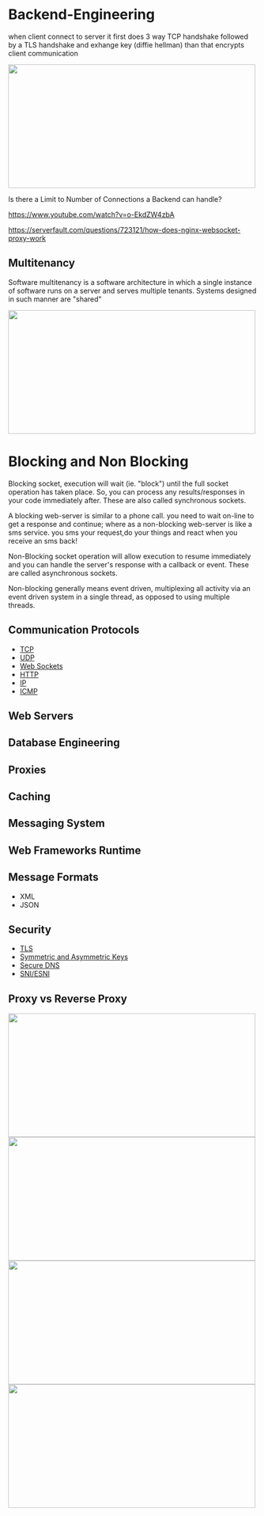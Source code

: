 # Backend-Engineering

when client connect to server it first does 3 way TCP handshake followed by a TLS handshake and exhange key (diffie hellman) than that encrypts client communication

<img src="https://user-images.githubusercontent.com/7610065/158075395-4c413f96-3a34-43fb-bb38-8d2d7c29722d.png" width="500" height="250">

Is there a Limit to Number of Connections a Backend can handle?

https://www.youtube.com/watch?v=o-EkdZW4zbA

https://serverfault.com/questions/723121/how-does-nginx-websocket-proxy-work

## Multitenancy

Software multitenancy is a software architecture in which a single instance of software runs on a server and serves multiple tenants. Systems designed in such manner are "shared"

<img src="https://user-images.githubusercontent.com/7610065/159543956-c24f7968-5e48-4f89-b99f-b613281335f0.png" width="500" height="250">

# Blocking and Non Blocking

Blocking socket, execution will wait (ie. "block") until the full socket operation has taken place. So, you can process any results/responses in your code immediately after. These are also called synchronous sockets.

A blocking web-server is similar to a phone call. you need to wait on-line to get a response and continue; where as a non-blocking web-server is like a sms service. you sms your request,do your things and react when you receive an sms back!

Non-Blocking socket operation will allow execution to resume immediately and you can handle the server's response with a callback or event. These are called asynchronous sockets.

Non-blocking generally means event driven, multiplexing all activity via an event driven system in a single thread, as opposed to using multiple threads.

## Communication Protocols
 - [TCP](https://github.com/Jayash/Backend-Engineering/tree/main/Communication%20Protocols/TCP)
 - [UDP](https://github.com/Jayash/Backend-Engineering/tree/main/Communication%20Protocols/UDP)
 - [Web Sockets](https://github.com/Jayash/Backend-Engineering/tree/main/Communication%20Protocols/Web%20Sockets)
 - [HTTP](https://github.com/Jayash/Backend-Engineering/tree/main/Communication%20Protocols/HTTP)
 - [IP](https://github.com/Jayash/Backend-Engineering/blob/main/Communication%20Protocols/IP)
 - [ICMP](https://github.com/Jayash/Backend-Engineering/tree/main/Communication%20Protocols/ICMP)
 
## Web Servers
## Database Engineering
## Proxies
## Caching
## Messaging System
## Web Frameworks Runtime
## Message Formats
- XML
- JSON
## Security
- [TLS](https://github.com/Jayash/Backend-Engineering/tree/main/Security/TLS)
- [Symmetric and Asymmetric Keys](https://github.com/Jayash/Backend-Engineering/tree/main/Security/Symmetric%20vs.%20Asymmetric%20Encryption)
- [Secure DNS](https://github.com/Jayash/Backend-Engineering/tree/main/Security/Secure%20DNS)
- [SNI/ESNI](https://github.com/Jayash/Backend-Engineering/blob/main/Security/SNI-ESNI/README.md)

## Proxy vs Reverse Proxy

<img src="https://user-images.githubusercontent.com/7610065/173232079-8d1a02fe-19ee-4652-8f33-0298fd715ffb.png" width="500" height="250">

<img src="https://user-images.githubusercontent.com/7610065/173232194-ffd867e3-81cd-4fa7-b4cb-5d02badc66d1.png" width="500" height="250">

<img src="https://user-images.githubusercontent.com/7610065/173232269-7d83b85f-13c9-4dc8-bbc3-f42f13cb531f.png" width="500" height="250">

<img src="https://user-images.githubusercontent.com/7610065/173232301-a30bbf20-b166-4ce3-8170-0df2df7b71dc.png" width="500" height="250">

